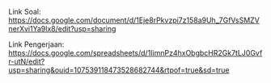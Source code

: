 Link Soal:
https://docs.google.com/document/d/1Eje8rPkvzpi7z158a9Uh_7GfVsSMZVnerXvi1Ya9lx8/edit?usp=sharing 

Link Pengerjaan:
https://docs.google.com/spreadsheets/d/1IimnPz4hxObgbcHR2Gk7tLJ0Gvfr-utN/edit?usp=sharing&ouid=107539118473528682744&rtpof=true&sd=true 